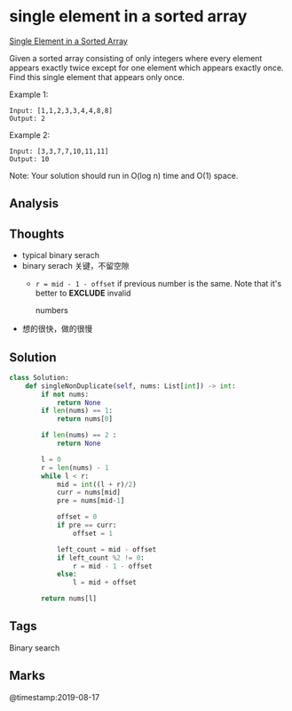 # single element in a sorted array

[Single Element in a Sorted Array](https://leetcode.com/problems/single-element-in-a-sorted-array)

Given a sorted array consisting of only integers where every element appears exactly twice except for one element which appears exactly once. Find this single element that appears only once.

Example 1:

```text
Input: [1,1,2,3,3,4,4,8,8]
Output: 2
```

Example 2:

```text
Input: [3,3,7,7,10,11,11]
Output: 10
```

Note: Your solution should run in O\(log n\) time and O\(1\) space.

## Analysis

## Thoughts

* typical binary serach 
* binary serach 关键，不留空隙
  * `r = mid - 1 - offset` if previous number is the same. Note that it's better to **EXCLUDE** invalid

    numbers
* 想的很快，做的很慢

## Solution

```python
class Solution:
    def singleNonDuplicate(self, nums: List[int]) -> int:
        if not nums:
            return None
        if len(nums) == 1:
            return nums[0]

        if len(nums) == 2 :
            return None

        l = 0
        r = len(nums) - 1
        while l < r: 
            mid = int((l + r)/2)
            curr = nums[mid]
            pre = nums[mid-1]

            offset = 0
            if pre == curr:
                offset = 1

            left_count = mid - offset            
            if left_count %2 != 0:
                r = mid - 1 - offset
            else:
                l = mid + offset

        return nums[l]
```

## Tags

Binary search

## Marks

@timestamp:2019-08-17

